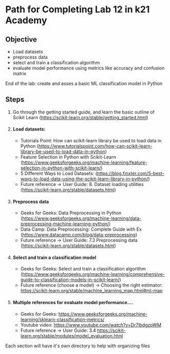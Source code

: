 # Path for Completing Lab 12 in k21 Academy

## Objective
- Load datasets
- preprocess data
- select and train a classification algorithm
- evaluate model performance using metrics like accuracy and confusion matrix

End of the lab: create and asses a basic ML classification model in Python

## Steps
1) Go through the getting started guide, and learn the basic outline of Scikit Learn (https://scikit-learn.org/stable/getting_started.html)

2) #### Load datasets:
    - Tutorials Point: How can scikit-learn library be used to load data in Python (https://www.tutorialspoint.com/how-can-scikit-learn-library-be-used-to-load-data-in-python)
    - Feature Selection in Python with Scikit-Learn (https://www.geeksforgeeks.org/machine-learning/feature-selection-in-python-with-scikit-learn/)
    - 5 Different Ways to Load Datasets: (https://blog.finxter.com/5-best-ways-to-load-data-using-the-scikit-learn-library-in-python/)
    - Future reference -> User Guide: 8. Dataset loading utilities (https://scikit-learn.org/stable/datasets.html)

3) #### Preprocess data
    - Geeks for Geeks: Data Preprocessing in Python (https://www.geeksforgeeks.org/machine-learning/data-preprocessing-machine-learning-python/)
    - Data Camp: Data Preprocessing: Complete Guide with Ex (https://www.datacamp.com/blog/data-preprocessing)
    - Future reference -> User Guide: 7.3 Preprocessing data (https://scikit-learn.org/stable/datasets.html)

4) #### Select and train a classification model
    - Geeks for Geeks: Select and train a classification algorithm (https://www.geeksforgeeks.org/machine-learning/comprehensive-guide-to-classification-models-in-scikit-learn/)
    - Future reference (choose a model) -> Choosing the right estimator: https://scikit-learn.org/stable/machine_learning_map.html#ml-map

5) #### Multiple references for evaluate model performance....
    - Geeks for Geeks: https://www.geeksforgeeks.org/machine-learning/sklearn-classification-metrics/
    - Youtube video: https://www.youtube.com/watch?v=Dr7lbdgzpWM
    - Future reference -> User Guide: 3.4 https://scikit-learn.org/stable/modules/model_evaluation.html

Each section will have it's own directory to help with organizing files